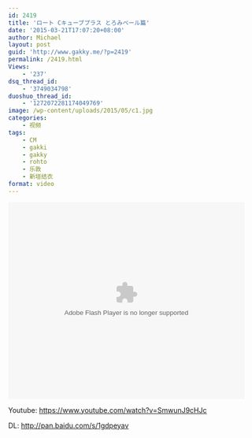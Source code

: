 ```yaml
---
id: 2419
title: 'ロート Cキューブプラス とろみベール篇'
date: '2015-03-21T17:07:20+08:00'
author: Michael
layout: post
guid: 'http://www.gakky.me/?p=2419'
permalink: /2419.html
Views:
    - '237'
dsq_thread_id:
    - '3749034798'
duoshuo_thread_id:
    - '1272072281174049769'
image: /wp-content/uploads/2015/05/c1.jpg
categories:
    - 视频
tags:
    - CM
    - gakki
    - gakky
    - rohto
    - 乐敦
    - 新垣结衣
format: video
---
```


<embed height="400" src="http://www.tudou.com/v/REb0mR3XmtQ/&bid=05&rpid=51229674&resourceId=51229674_05_05_99/v.swf" type="application/x-shockwave-flash" width="480"></embed>

Youtube: <https://www.youtube.com/watch?v=SmwunJ9cHJc>

DL: <http://pan.baidu.com/s/1gdpeyav>